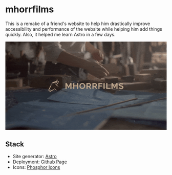 # mhorrfilms

This is a remake of a friend's website to help him drastically improve accessibility and performance of the website while helping him add things quickly. Also, it helped me learn Astro in a few days.

![A screen recording of the homepage of the website. It shows the interaction with the various elements.](assets/screengrab.gif)

## Stack

- Site generator: [Astro](https://astro.build/)
- Deployment: [Github Page](https://5-0-0-beta.docs.astro.build/en/guides/deploy/github/)
- Icons: [Phosphor Icons](https://phosphoricons.com/)
